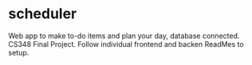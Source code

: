 # scheduler
Web app to make to-do items and plan your day, database connected. CS348 Final Project. Follow individual frontend and backen ReadMes to setup.
